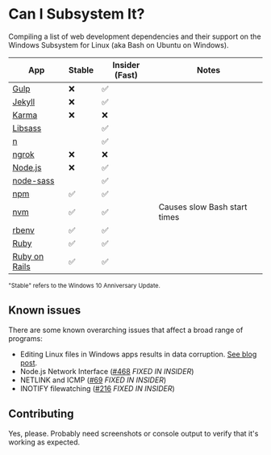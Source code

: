# Can I Subsystem It?

Compiling a list of web development dependencies and their support on the Windows Subsystem for Linux (aka Bash on Ubuntu on Windows). 

| App | Stable | Insider (Fast) | Notes |
|-----|--------|----------------|-------|
| [Gulp](http://gulpjs.com/)            |❌|✅||
| [Jekyll](http://jekyllrb.com/)        |❌|✅||
| [Karma](https://karma-runner.github.io/1.0/index.html) |❌|❌||
| [Libsass](http://sass-lang.com/libsass)                ||✅||
| [n](https://github.com/tj/n)          ||✅||
| [ngrok](https://ngrok.com/)           |❌|❌||
| [Node.js](https://nodejs.org/en/)     |❌|✅||
| [node-sass](https://github.com/sass/node-sass) ||✅||
| [npm](https://www.npmjs.com/)            |✅|✅||
| [nvm](https://github.com/creationix/nvm) |✅|✅|Causes slow Bash start times|
| [rbenv](https://github.com/rbenv/rbenv)  |✅|✅||
| [Ruby](https://www.ruby-lang.org/)       |✅|✅||
| [Ruby on Rails](http://rubyonrails.org/) |✅|✅||

<small>"Stable" refers to the Windows 10 Anniversary Update.</small>

## Known issues

There are some known overarching issues that affect a broad range of programs:

- Editing Linux files in Windows apps results in data corruption. [See blog post](https://blogs.msdn.microsoft.com/commandline/2016/11/17/do-not-change-linux-files-using-windows-apps-and-tools/).
- Node.js Network Interface ([#468](https://github.com/Microsoft/BashOnWindows/issues/468) _FIXED IN INSIDER_)
- NETLINK and ICMP ([#69](https://github.com/Microsoft/BashOnWindows/issues/69) _FIXED IN INSIDER_)
- INOTIFY filewatching ([#216](https://github.com/Microsoft/BashOnWindows/issues/216) _FIXED IN INSIDER_)

## Contributing

Yes, please. Probably need screenshots or console output to verify that it's working as expected.
